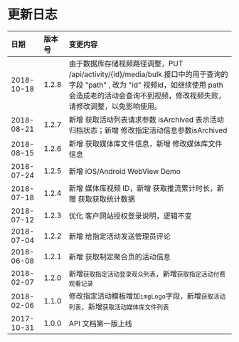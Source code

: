 # 更新日志

| 日期 | 版本号 | 变更内容 |
| :--- | :--- | :--- |
| 2018-10-18 | 1.2.8 | 由于数据库存储视频路径调整，PUT /api/activity/{id}/media/bulk 接口中的用于查询的字段 "path" , 改为 "id" 视频id，如继续使用 path 会造成老的活动会查询不到视频，修改视频失败，请修改调整，以免影响使用。 |
| 2018-08-21 | 1.2.7 | 新增 获取活动列表请求参数 isArchived 表示活动归档状态；新增 修改指定活动信息参数isArchived |
| 2018-08-15 | 1.2.6 | 新增 获取媒体库文件信息，新增 修改媒体库文件信息 |
| 2018-07-24 | 1.2.5 | 新增 iOS/Android WebView Demo |
| 2018-07-18 | 1.2.4 | 新增 媒体库视频 ID，新增 获取推流累计时长，新赠 获取获取统计数据 |
| 2018-07-12 | 1.2.3 | 优化 客户网站授权登录说明，逻辑不变 |
| 2018-07-04 | 1.2.2 | 新增 给指定活动发送管理员评论 |
| 2018-06-08 | 1.2.1 | 新增 获取制定聚合页的活动信息 |
| 2018-02-07 | 1.2.0 | 新增`获取指定活动登录观众列表`，新增`获取指定活动付费观看记录` |
| 2018-02-06 | 1.1.0 | 修改指定活动模板增加`imgLogo`字段，新增`获取活动列表`，新增`获取活动媒体库文件列表` |
| 2017-10-31 | 1.0.0 | API 文档第一版上线 |



